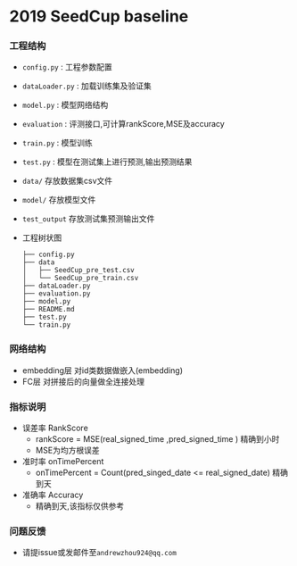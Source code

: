 # 2019 SeedCup baseline

### 工程结构
- `config.py` : 工程参数配置

- `dataLoader.py` : 加载训练集及验证集

- `model.py` : 模型网络结构

- `evaluation` : 评测接口,可计算rankScore,MSE及accuracy

- `train.py` : 模型训练

- `test.py`  : 模型在测试集上进行预测,输出预测结果

- `data/` 存放数据集csv文件

- `model/` 存放模型文件

- `test_output` 存放测试集预测输出文件

- 工程树状图

  ```
  ├── config.py
  ├── data
  │   ├── SeedCup_pre_test.csv
  │   └── SeedCup_pre_train.csv
  ├── dataLoader.py
  ├── evaluation.py
  ├── model.py
  ├── README.md
  ├── test.py
  └── train.py
  ```

### 网络结构
- embedding层 对id类数据做嵌入(embedding)
- FC层 对拼接后的向量做全连接处理

### 指标说明
- 误差率 RankScore
  - rankScore = MSE(real_signed_time ,pred_signed_time ) 精确到小时
  - MSE为均方根误差
- 准时率 onTimePercent
  - onTimePercent = Count(pred_singed_date <= real_signed_date)  精确到天
- 准确率 Accuracy
  - 精确到天,该指标仅供参考

### 问题反馈
- 请提issue或发邮件至`andrewzhou924@qq.com`